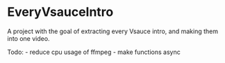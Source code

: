 # EveryVsauceIntro
A project with the goal of extracting every Vsauce intro, and making them into one video.

Todo:
	- reduce cpu usage of ffmpeg
	- make functions async
